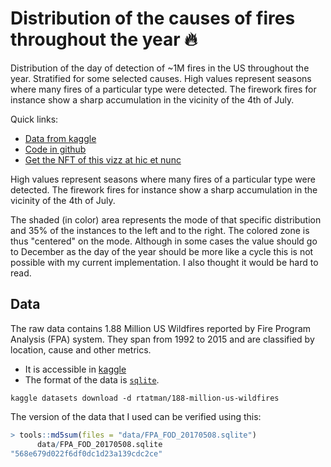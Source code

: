 # Distribution of the causes of fires throughout the year :fire:


Distribution of the day of detection of ~1M fires in the US throughout the year. Stratified for some selected causes.  High values represent seasons where many fires of a particular type were detected. The firework fires for instance show a sharp accumulation in the vicinity of the 4th of July.

Quick links:
* [Data from kaggle](https://www.kaggle.com/rtatman/188-million-us-wildfires)
* [Code in github](https://github.com/davidmasp/data-visualization/tree/master/20210426_FPA)
* [Get the NFT of this vizz at hic et nunc]()

High values represent seasons where many fires of a particular type
were detected.
The firework fires for instance show a sharp accumulation in the vicinity of the
4th of July. 

The shaded (in color) area represents the mode of that specific distribution
and 35% of the instances to the left and to the right. The colored zone is thus
"centered" on the mode. Although in some cases the value should go to December
as the day of the year should be more like a cycle this is not possible with my
current implementation. I also thought it would be hard to read.


## Data

The raw data contains 1.88 Million US Wildfires reported by
Fire Program Analysis (FPA) system. They span from 1992 to 2015
and are classified by location, cause and other metrics.

* It is accessible in [kaggle](https://www.kaggle.com/rtatman/188-million-us-wildfires)
* The format of the data is [`sqlite`](https://www.sqlite.org/index.html).

```
kaggle datasets download -d rtatman/188-million-us-wildfires
```

The version of the data that I used can be verified using this:

```R
> tools::md5sum(files = "data/FPA_FOD_20170508.sqlite")
      data/FPA_FOD_20170508.sqlite 
"568e679d022f6df0dc1d23a139cdc2ce"
```







